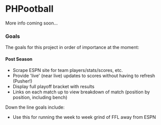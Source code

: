 # PHPootball

More info coming soon...

### Goals
The goals for this project in order of importance at the moment:

#### Post Season
- Scrape ESPN site for team players/stats/scores, etc.
- Provide 'live' (near live) updates to scores without having to refresh (Pusher!)
- Display full playoff bracket with results
- Links on each match up to view breakdown of match (position by position, including bench)

Down the line goals include:
- Use this for running the week to week grind of FFL away from ESPN
